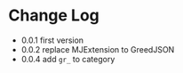 # Change Log

* 0.0.1 first version
* 0.0.2 replace MJExtension to GreedJSON
* 0.0.4 add `gr_` to category